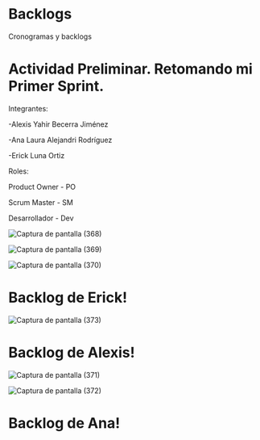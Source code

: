 # Backlogs
Cronogramas y backlogs
<H1>Actividad Preliminar. Retomando mi Primer Sprint.</H1>
<p>Integrantes:</p>
<p>-Alexis Yahir Becerra Jiménez </p>
<p>-Ana Laura Alejandri Rodríguez </p>
<p>-Erick Luna Ortiz </p>

<p>Roles:</p>
<p>Product Owner - PO</p>
<p>Scrum Master - SM</p>
<p>Desarrollador - Dev</p>

![Captura de pantalla (368)](https://github.com/user-attachments/assets/7f22f3aa-0c38-4f5a-aa7d-15d8e1de9a2d)

![Captura de pantalla (369)](https://github.com/user-attachments/assets/5b543bc1-6b84-4fbd-a3e2-13dc3c8c34cd)

![Captura de pantalla (370)](https://github.com/user-attachments/assets/20968673-e16e-4331-a472-aa8f16a719bb)

<H1>Backlog de Erick!</H1>

![Captura de pantalla (373)](https://github.com/user-attachments/assets/a1dbd3a1-6996-496a-ad5d-7edd5bbca16a)

<H1>Backlog de Alexis!</H1>

![Captura de pantalla (371)](https://github.com/user-attachments/assets/d9c746f6-061e-4d54-bfcd-4b7490984ebb)

![Captura de pantalla (372)](https://github.com/user-attachments/assets/4b20a5f7-af7c-417b-bac1-ae7ccab2ad0f)

<H1>Backlog de Ana!</H1>
